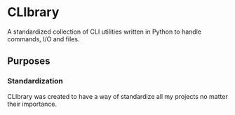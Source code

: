 # CLIbrary

A standardized collection of CLI utilities written in Python to handle commands, I/O and files.

## Purposes

### Standardization

CLIbrary was created to have a way of standardize all my projects no matter their importance.
